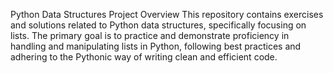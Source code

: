 Python Data Structures
Project Overview
This repository contains exercises and solutions related to Python data structures, specifically focusing on lists. The primary goal is to practice and demonstrate proficiency in handling and manipulating lists in Python, following best practices and adhering to the Pythonic way of writing clean and efficient code.
